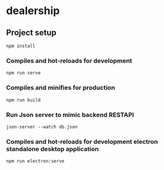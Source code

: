 # dealership

## Project setup
```
npm install
```

### Compiles and hot-reloads for development
```
npm run serve
```

### Compiles and minifies for production
```
npm run build
```

### Run Json server to mimic backend RESTAPI
```
json-server --watch db.json
```

### Compiles and hot-reloads for development electron standalone desktop application
```
npm run electron:serve
```